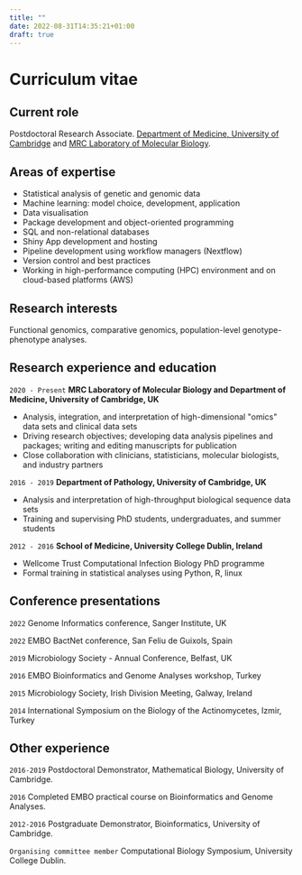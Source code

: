 ```yaml
---
title: ""
date: 2022-08-31T14:35:21+01:00
draft: true
---
```



# Curriculum vitae

## Current role

Postdoctoral Research Associate.
[Department of Medicine, University of Cambridge](https://www.med.cam.ac.uk/) and [MRC Laboratory of Molecular Biology](https://www2.mrc-lmb.cam.ac.uk/).

## Areas of expertise

- Statistical analysis of genetic and genomic data
- Machine learning: model choice, development, application
- Data visualisation
- Package development and object-oriented programming
- SQL and non-relational databases
- Shiny App development and hosting
- Pipeline development using workflow managers (Nextflow)
- Version control and best practices
- Working in high-performance computing (HPC) environment and on cloud-based platforms (AWS)

## Research interests

Functional genomics, comparative genomics, population-level genotype-phenotype analyses.

## Research experience and education

`2020 - Present`
__MRC Laboratory of Molecular Biology and Department of Medicine, University of Cambridge, UK__
- Analysis, integration, and interpretation of high-dimensional "omics" data sets and clinical data sets
- Driving research objectives; developing data analysis pipelines and packages; writing and editing manuscripts for publication
- Close collaboration with clinicians, statisticians, molecular biologists, and industry partners

`2016 - 2019`
__Department of Pathology, University of Cambridge, UK__
- Analysis and interpretation of high-throughput biological sequence data sets
- Training and supervising PhD students, undergraduates, and summer students

`2012 - 2016`
__School of Medicine, University College Dublin, Ireland__
- Wellcome Trust Computational Infection Biology PhD programme
- Formal training in statistical analyses using Python, R, linux

## Conference presentations

`2022`
Genome Informatics conference, Sanger Institute, UK

`2022`
EMBO BactNet conference, San Feliu de Guixols, Spain

`2019`
Microbiology Society - Annual Conference, Belfast, UK

`2016`
EMBO Bioinformatics and Genome Analyses workshop, Turkey

`2015`
Microbiology Society, Irish Division Meeting, Galway, Ireland

`2014`
International Symposium on the Biology of the Actinomycetes, Izmir, Turkey


## Other experience

`2016-2019`
Postdoctoral Demonstrator, Mathematical Biology, University of Cambridge.

`2016`
Completed EMBO practical course on Bioinformatics and Genome Analyses.

`2012-2016`
Postgraduate Demonstrator, Bioinformatics, University of Cambridge.

`Organising committee member`
Computational Biology Symposium, University College Dublin.

